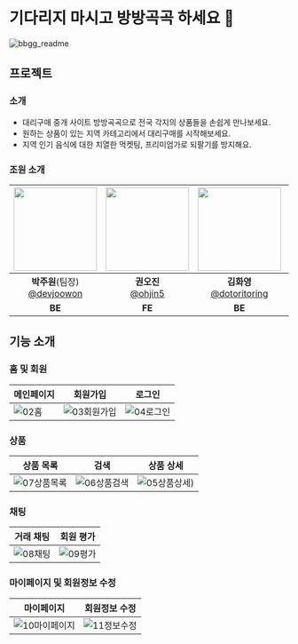 # 기다리지 마시고 방방곡곡 하세요 🤝
![bbgg_readme](https://github.com/devjoowon/BangBangGokGok/assets/124244074/0cee1210-ec30-472b-a9c0-7f4b8d9b5e48)

## 프로젝트
### 소개
- 대리구매 중개 사이트 방방곡곡으로 전국 각지의 상품들을 손쉽게 만나보세요.
- 원하는 상품이 있는 지역 카테고리에서 대리구매를 시작해보세요.
- 지역 인기 음식에 대한 치열한 먹켓팅, 프리미엄가로 되팔기를 방지해요.

### 조원 소개
|<img src="https://avatars.githubusercontent.com/u/124244074?v=4" width="150" height="150"/>|<img src="https://avatars.githubusercontent.com/u/116572564?v=4" width="150" height="150"/>|<img src="https://avatars.githubusercontent.com/u/108084021?v=4" width="150" height="150"/>|<img src="https://avatars.githubusercontent.com/u/154948846?v=4" width="150" height="150"/>|
|:-:|:-:|:-:|:-:|
|**박주원**(팀장)<br/>[@devjoowon](https://github.com/devjoowon)|**권오진**<br/>[@ohjin5](https://github.com/ohjin5)|**김화영**<br/>[@dotoritoring](https://github.com/dotoritoring)|**신동원**<br/>[@eastorigin](https://github.com/eastorigin)|
|**BE**|**FE**|**BE**|**FE**|

## 기능 소개
### 홈 및 회원
|메인페이지|회원가입|로그인|
|------|---|---|
|![02홈](https://github.com/devjoowon/BangBangGokGok/assets/124244074/f9e26c54-640f-4db2-bb61-46a7f7e3690b)|![03회원가입](https://github.com/devjoowon/BangBangGokGok/assets/124244074/6c754fe5-bc20-48f5-9bf0-6d2e1f5b3913)|![04로그인](https://github.com/devjoowon/BangBangGokGok/assets/124244074/d49ce486-2cbe-4473-822a-45cec483b623)|

### 상품
|상품 목록|검색|상품 상세|
|------|---|---|
|![07상품목록](https://github.com/devjoowon/BangBangGokGok/assets/124244074/3481b766-2d45-44d5-99b2-a0d8f54dc80a)|![06상품검색](https://github.com/devjoowon/BangBangGokGok/assets/124244074/e1e93585-be6f-46f8-80cc-e4cf1074c25b)|![05상품상세](https://github.com/devjoowon/BangBangGokGok/assets/124244074/0c53bdb9-ba5b-486d-bf0a-ba6925e4b9f2))|

### 채팅
|거래 채팅|회원 평가|
|------|---|
|![08채팅](https://github.com/devjoowon/BangBangGokGok/assets/124244074/94842fd6-79e8-4289-91bc-edb8b870aff7)|![09평가](https://github.com/devjoowon/BangBangGokGok/assets/124244074/7252bbc5-8a99-40d0-97bb-1635861c5810)|

### 마이페이지 및 회원정보 수정
|마이페이지|회원정보 수정|
|------|---|
|![10마이페이지](https://github.com/devjoowon/BangBangGokGok/assets/124244074/925c0383-2994-48aa-b3c5-f4def8b088ae)|![11정보수정](https://github.com/devjoowon/BangBangGokGok/assets/124244074/2157c423-2e39-47ac-9a26-4bb3e3e4c677)|
